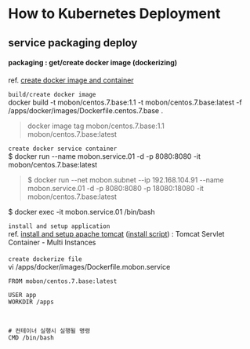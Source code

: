 # How to Kubernetes Deployment

## service packaging deploy

#### packaging : get/create docker image (dockerizing)
ref. [create docker image and container](../../TA/cloud/docker/create.image.n.container.md)

`build/create docker image`  
docker build -t mobon/centos.7.base:1.1 -t mobon/centos.7.base:latest -f /apps/docker/images/Dockerfile.centos.7.base .
>docker image tag mobon/centos.7.base:1.1 mobon/centos.7.base:latest

`create docker service container`  
$ docker run --name mobon.service.01 -d -p 8080:8080 -it mobon/centos.7.base:latest
>$ docker run --net mobon.subnet --ip 192.168.104.91 --name mobon.service.01 -d -p 8080:8080 -p 18080:18080 -it mobon/centos.7.base:latest

$ docker exec -it mobon.service.01 /bin/bash

`install and setup application`  
ref. [install and setup apache tomcat](../../TA/apache.tomcat/install.n.setup) ([install script](../../apache.tomcat/install.n.setup.script.md)) : Tomcat Servlet Container - Multi Instances


#### 

`create dockerize file`  
vi /apps/docker/images/Dockerfile.mobon.service 
```
FROM mobon/centos.7.base:latest

USER app
WORKDIR /apps



# 컨테이너 실행시 실행될 명령
CMD /bin/bash
```
